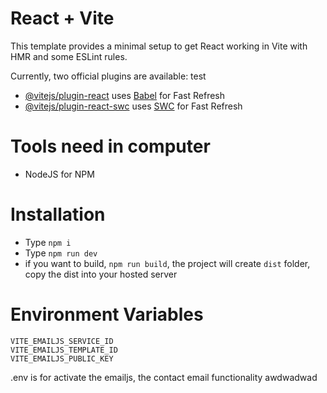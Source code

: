 # React + Vite

This template provides a minimal setup to get React working in Vite with HMR and some ESLint rules.

Currently, two official plugins are available:
test
- [@vitejs/plugin-react](https://github.com/vitejs/vite-plugin-react/blob/main/packages/plugin-react/README.md) uses [Babel](https://babeljs.io/) for Fast Refresh
- [@vitejs/plugin-react-swc](https://github.com/vitejs/vite-plugin-react-swc) uses [SWC](https://swc.rs/) for Fast Refresh

# Tools need in computer 
- NodeJS for NPM

# Installation

- Type `npm i`
- Type `npm run dev`
- if you want to build, `npm run build`, the project will create `dist` folder, copy the dist into your hosted server 


# Environment Variables

```
VITE_EMAILJS_SERVICE_ID
VITE_EMAILJS_TEMPLATE_ID
VITE_EMAILJS_PUBLIC_KEY
```

.env is for activate the emailjs, the contact email functionality
awdwadwad
